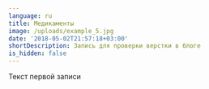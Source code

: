 ```yaml
---
language: ru
title: Медикаменты
image: /uploads/example_5.jpg
date: '2018-05-02T21:57:18+03:00'
shortDescription: Запись для проверки верстки в блоге
is_hidden: false
---
```

Текст первой записи
